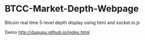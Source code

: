 # BTCC-Market-Depth-Webpage
Bitcoin real time 5-level depth display using html and socket.io.js

Demo http://dupupu.github.io/index.html
